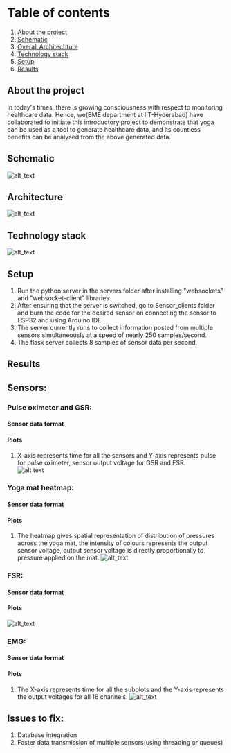 
# Table of contents
1. [About the project](#about-the-project)
2. [Schematic](#schematic)
3. [Overall Architechture](#architecture)
4. [Technology stack](#technology-stack)
5. [Setup](#setup)
6. [Results](#results)


## About the project
In today's times, there is growing consciousness with respect to monitoring healthcare data. Hence, we(BME department at IIT-Hyderabad) have collaborated to initiate this introductory project to demonstrate that yoga can be used as a tool to generate healthcare data, and its countless benefits can be analysed from the above generated data.

## Schematic
![alt_text](https://github.com/akhilgattu02/Yoga_day_analytics/blob/main/schematics/schematic.png)

## Architecture
![alt_text](https://github.com/akhilgattu02/Yoga_day_analytics/blob/main/schematics/architecture.png)

## Technology stack
![alt_text](https://github.com/akhilgattu02/Yoga_day_analytics/blob/main/schematics/tech_stack.svg)
## Setup
1. Run the python server in the servers folder after installing "websockets" and "websocket-client" libraries.
2. After ensuring that the server is switched, go to Sensor_clients folder and burn the code for the desired sensor on connecting the sensor to ESP32 and using Arduino IDE.
3. The server currently runs to collect information posted from multiple sensors simultaneously at a speed of nearly 250 samples/second.
4. The flask server collects 8 samples of sensor data per second.
## Results
## Sensors:
### Pulse oximeter and GSR:
#### Sensor data format
#### Plots
1. X-axis represents time for all the sensors and Y-axis represents pulse for pulse oximeter, sensor output voltage for GSR and FSR.  
![alt text](https://github.com/akhilgattu02/Yoga_day_analytics/blob/main/pictures/Pulse_ox.png)
### Yoga mat heatmap:
#### Sensor data format
#### Plots
1. The heatmap gives spatial representation of distribution of pressures across the yoga mat, the intensity of colours represents the output sensor voltage, output sensor voltage is directly proportionally to pressure applied on the mat.
![alt_text](https://github.com/akhilgattu02/Yoga_day_analytics/blob/main/pictures/heatmap.png)
### FSR:
#### Sensor data format
#### Plots
![alt_text](https://github.com/akhilgattu02/Yoga_day_analytics/blob/main/pictures/fsr_plot.png)
### EMG:
#### Sensor data format
#### Plots
1. The X-axis represents time for all the subplots and the Y-axis represents the output voltages for all 16 channels.
![alt_text](https://github.com/akhilgattu02/Yoga_day_analytics/blob/main/pictures/emg.png)
## Issues to fix:
1. Database integration
2. Faster data transmission of multiple sensors(using threading or queues)
